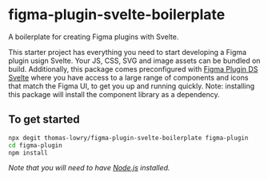 # figma-plugin-svelte-boilerplate
A boilerplate for creating Figma plugins with Svelte.

This starter project has everything you need to start developing a Figma plugin usign Svelte. Your JS, CSS, SVG and image assets can be bundled on build. Additionally, this package comes preconfigured with [Figma Plugin DS Svelte](https://github.com/thomas-lowry/figma-plugin-ds-svelte) where you have access to a large range of components and icons that match the Figma UI, to get you up and running quickly. Note: installing this package will install the component library as a dependency.

## To get started
```bash
npx degit thomas-lowry/figma-plugin-svelte-boilerplate figma-plugin
cd figma-plugin
npm install

```

_Note that you will need to have [Node.js](https://nodejs.org/) installed._
